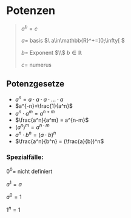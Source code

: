 # Potenzen

> 
> $a^b=c$
>
> $a =$ basis
> $\\ a\in\mathbb{R}^+=]0;\infty[ $
>
> $b =$ Exponent $\\$ 
> $b\in\mathbb{R}$
>
> $c =$ numerus
>

## Potenzgesetze

* $a^n=a \cdot a \cdot a \cdot ... \cdot   a$
* $a^{-n}=\frac{1}{a^n}$
* $a^n \cdot a^m = a^{n+m}$
* $\frac{a^n}{a^m} = a^{n-m}$
* $(a^n)^m = a^{n \cdot m}$
* $a^n \cdot b^n = (a \cdot b)^n$
* $\frac{a^n}{b^n} = (\frac{a}{b})^n$

### Spezialfälle:

$0^0 =$ nicht definiert

$a^1 = a$

$a^0 = 1$

$1^n = 1$
